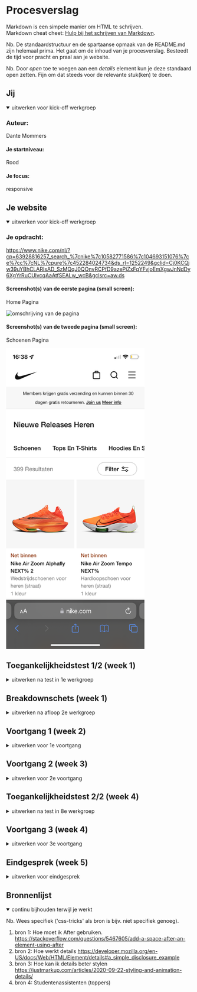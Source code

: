 # Procesverslag
Markdown is een simpele manier om HTML te schrijven.  
Markdown cheat cheet: [Hulp bij het schrijven van Markdown](https://github.com/adam-p/markdown-here/wiki/Markdown-Cheatsheet).

Nb. De standaardstructuur en de spartaanse opmaak van de README.md zijn helemaal prima. Het gaat om de inhoud van je procesverslag. Besteedt de tijd voor pracht en praal aan je website.

Nb. Door *open* toe te voegen aan een *details* element kun je deze standaard open zetten. Fijn om dat steeds voor de relevante stuk(ken) te doen.





## Jij

<details open>
  <summary>uitwerken voor kick-off werkgroep</summary>

  ### Auteur:
  Dante Mommers

  #### Je startniveau:
  Rood

  #### Je focus:
  responsive
 
</details>





## Je website

<details open>
  <summary>uitwerken voor kick-off werkgroep</summary>

  ### Je opdracht:
  https://www.nike.com/nl/?cp=63928816257_search_%7cnike%7c10582771586%7c104693151076%7ce%7cc%7cNL%7cpure%7c452284024734&ds_rl=1252249&gclid=Cj0KCQjw39uYBhCLARIsAD_SzMQqJ0QOnvRCPfD9azePjZxFqYFvjoEmXgwJnNdDy6XgYrRuCUlvcqAaAtfSEALw_wcB&gclsrc=aw.ds

  #### Screenshot(s) van de eerste pagina (small screen): 
  Home Pagina
  
  <img src="readme-images/screenshot1.PNG" width="375px" alt="omschrijving van de pagina">

  #### Screenshot(s) van de tweede pagina (small screen):
  Schoenen Pagina
  
  <img src="readme-images/screenshot2.PNG" width="375px" alt="omschrijving van de pagina">
 
</details>



## Toegankelijkheidstest 1/2 (week 1)

<details>
  <summary>uitwerken na test in 1e werkgroep</summary>

  ### Bevindingen
  Lijst met je bevindingen die in de test naar voren kwamen:

  #### Screenreader
  Met de screenreader ging opzich goed. Alle belangrijke dingen kunngen gedaan worden. alleen is het wel heel lastig om te gebruiken. de website had op sommige plekken wel betere heading kunnen hebben. dus dat zou ik kunnne verbeteren

  #### Muis en Toetsenbord 
  Met de muis ging het natuurlijk perfect alleen met de toetsenboard niet helemaal.

  ALs je ging tappen blijf je vast zitten in de search. je moet dan op het kruisje klikken voordat je eruit komt. niet onlogisch maar je kan dus niet in 1 keer helemaal naar beneden tappen. je moet wel opletten.
    <img src="readme-images/screenshot-1.png" width="375px" alt="de search">


  #### Motoriek (shocks, elastiekjes)
  We gingen met elestiekjes en een shock apparaat (een emulatie van parkisons decease) kijken of de website nog goed te gebruiken was. met de elestiekjes lukte het, zeker op de computer. maar telefoon werdt al wat lastiger. je moest je telefoon erg ongemakkelijk vasthouden maar dat was het ook.

  Bij het shock apparaat werdt het heel lastig. de laptop was bijna niet te gebruiken en de telefoon al helemaal niet. alleen vind ik het wel lastig om een oplossing daarvoor te bedenken of iets waar dat heel erg mee zal helpen.


  #### Visueel (brillen, contrast, kleurenblind, dark/light). 
We gingen met verschillende brilletjes om verschillende visuele beperkingen te bekijken. met de meest brllen viel het mee, maar erg irritant dat zeker. en bij sommige waren bepaalde dingen niet te lezen of te doen. dat was wel erg lastig. het beste wat we kunnen doen voor die mensen volgensmij is het contrast hoog maken. bepaalde kleuren gebruiken / opties maken zodat mensen kunnen kiezen tussen kleuren zodat ze kunnen kiezen wat ze het beste kunnen zien.

</details>



## Breakdownschets (week 1)

<details>
  <summary>uitwerken na afloop 2e werkgroep</summary>

  ### de hele pagina: 
  <img src="readme-images/screenshot3.png" width="375px" alt="breakdown van de hele pagina">

  ### dynamisch deel (bijv menu): 
  <img src="readme-images/screenshot4.png" width="375px" alt="breakdown van een dynamisch deel">

</details>





## Voortgang 1 (week 2)

<details>
  <summary>uitwerken voor 1e voortgang</summary>

  ### Stand van zaken
  Het meeste ging erg goed. ik had eerst moeite met grid en de @media. maar dat ging met behulp van de studentenassistent weer goed
  
  <img src="readme-images/screenshot5.png" width="375px" alt="breakdown van een dynamisch deel">

  ### Agenda voor meeting
  samen met je groepje opstellen

  | student 1      
  | Ik wil even weten of ik spans op de juiste manier gebruik. en of de fouten die ik krijg na het valideren van de HTML of ik daar wat mee moet doen.          
  |           

  | student 2          | student 3    | student 4        |
  | ---                | ---          | ---              |
  | en dit             | en ik dit    | en dan ik dat    |
  | dit als er tijd is | nog een punt | dit wil ik zeker |
  | ...                | ...          | ...              |

  ### Verslag van meeting
  hier na afloop snel de uitkomsten van de meeting vastleggen

  - Mijn spans moet ik verandere in Div omdat ik spans gebruikte op een plek waar ik divjes moest gebruiken. spans = inline, div = block
  - P's die links horen te zijn verandere in A'tjes
  - Nav gebruiken inplaatsvan Span
  - Button verandere in A'tjes (behalve eerste op de eerste pagina)
  - Hr weghalen en Border gebruiken
  - Footer - Spans verandere in Details
  - Read.me Nu bijwerken

</details>





## Voortgang 2 (week 3)

<details>
  <summary>uitwerken voor 2e voortgang</summary>

  ### Stand van zaken
  Deze week heb ik vooral gewerkt aan het optimalizeren en verbeteren van mijn code. onnodige code weghalen. daarnaast was ik ook bezig met het maken van de hamburger menu en het verbeteren/mooier maken ervan.


  ### Agenda voor meeting
  samen met je groepje opstellen - Andere mensen uit mijn groepje waren er niet.

  student 1
  naar mijn code kijken en kijken wat er nog verbetert kan worden
  En waar ik in het vervolg het beste aan kan werken. waar moeten mijn prioritijten liggen.


  ### Verslag van meeting
  hier na afloop snel de uitkomsten van de meeting vastleggen

  - Code was prima. er was niet echt heel erg optimalizeren voor de wat ik eruit zou halen. de moeite zou het niet waard zijn
  - volgende aandachts punten waren: 1: A om de articles en H3, h4 toepassen. 2: Scroll toevoegen op de 3e header (link naar stuntenkorting), 3: filter toevoegen op de schoenen pagina. 4: search toevoegen. 5: filter werkend maken. 6: search werkend maken.

</details>





## Toegankelijkheidstest 2/2 (week 4)

<details>
  <summary>uitwerken na test in 8e werkgroep</summary>

  ### Bevindingen
  Het lastige voor mij was is dat ik niet heel goed op de accessibility aan het letten was. Ik was heel erg gefocust op het precies namaken van de website. Dus voor mij waren er helaas niet veel nieuwe bevindingen. het waren de zelfde soort problemen als de orginele website. 

  #### Screenreader
  De screenreader had moeite met de website en ik ook zeker met de screenreader. Het ging eerst vrij goed alleen op klein scherm heeft hij wat moeite met de    hamburgermenu. Wat ook lastig was ik had niet de juiste headings op bepaalde plekken gezet. en omdat je niet lekker door de website kan tappen werkt ook niet lekker mee.

  Wat ik vooral kan verbeteren zijn de headings. De tap functionaliteit waar ik de screenreader ook erg van zou profiteren. (met indien nodig afbeeldingen)


  #### Muis en Toetsenbord 
  Het ging reddelijk goed tot dat ik met de hamburger menu zat. daar tap je doorheen ook al zie je hem niet. dus dat is iets wat ik moet oplossen. Ook was dit het geval op de tweede pagina. Maar een stuk meer. Ik heb een filter waar je doorheen tapt zonder te zien. Dit gebeurde ook met de scrollbare categorieën. allemaal verbeterpuntejes. (met indien nodig afbeeldingen)

 Het gene wat opgelost kan worden is het tappen door de gesloten hamburger menu, scrollbare categorieën en filters. 


  #### Motoriek (shocks, elastiekjes)
  Net zoals hiervoor was dit weer lekker lastig. telefoon was niet te gebruiken. en de laptop al helemaal niet. het geeft je zeker persepectief over hoe slecht sommige mensen het kunnne hebben.

  Er moet iets heel nieuws voor die mensen komen want ik niet hoe ik mijn website kan verbeter op zo'n manier zonder de hele website te veranderen voor die mensen.


  #### Visueel (brillen, contrast, kleurenblind, dark/light). 
Hier geld precies het zelfde als de vorige keer. je ziet echt heel erg slecht door sommige brillen. het beste wat ik kan doen is het contrast hoog houden. want best goed is gedaan omdat dat bijna alles zwart op wit is of andersom.
</details>





## Voortgang 3 (week 4)

<details>
  <summary>uitwerken voor 3e voortgang</summary>

  ### Stand van zaken
Ik heb niet heel hard kunnen werken deze week maar heb toch een paar hele leuke dingen gedaan. vooral heb ik de filter toegevoegd. voor klein en groot scherm.

  ### Agenda voor meeting
Zelf opstellen.
  
  Ik mijn grootste vraag was is is hoe ik mijn hamburger menu te verbeteren. daarnaast hoe ik transistion kon laten werken. op de schoentjes. wat mij nog niet was gelukt.
  
  Ik had ook een vraag omdat ik een probleempje had met een weghalen van een marker. die op de andere plek van mijn website wel weg ging maar daar niet. vond ik raar dus wou het even navragen.


  ### Verslag van meeting
  hier na afloop snel de uitkomsten van de meeting vastleggen

  - States toevoegen
  - Voor de hamburger menu moet ik display: none of :focus-within gebruiken. na het bekijken van mijn wbsite hebben ik en vasilles besloten dat disnlay:none de beter optie was.
  - Radiobuttons en checkboxes namen geven. voor wat extra functionaliteit en detail.
  - in mijn css had ik op regel 982 een visabilitie:hidden staan die niet nodig was, en zelf een stukje transitie weghaalde
  - op regel 76 kon ik beter display: grid neerzetten en grid-collumn-template (0fr, 3fr) toevoegen.
  - De schoenen animatie geven maar dit moest ik als laatste doen als ik tijd over had
  - Mijn logo in een h1 zetten
  - Bij section 3 & 5 de middeste tekst terug omzetten naar een P inplaatvan de h4 die mij vertelt was te doen in de vorige feedback sessie.
  - de H1 op mijn website omzetten naar een h2 want dat gaf betere semantiese waarde.
  
</details>





## Eindgesprek (week 5)

<details>
  <summary>uitwerken voor eindgesprek</summary>

  ### Je uitkomst - karakteristiek screenshots:
  
  <img src="readme-images/Eindwebsite1.png" width="375px" alt="uitomst opdracht 1">
  
  <img src="readme-images/Eindwebsite2.png" width="375px" alt="uitomst opdracht 2">
  
  <img src="readme-images/Eindwebsite3.png" width="375px" alt="uitomst opdracht 3">
  
  <img src="readme-images/Eindwebsite4.png" width="375px" alt="uitomst opdracht 4">
  
  <img src="readme-images/Eindwebsite5.png" width="375px" alt="uitomst opdracht 5">
  
  <img src="readme-images/Eindwebsite6.png" width="375px" alt="uitomst opdracht 6">
  
  <img src="readme-images/Eindwebsite7.png" width="375px" alt="uitomst opdracht 7">
  
  <img src="readme-images/Eindwebsite8.png" width="375px" alt="uitomst opdracht 8">



  ### Dit ging goed/Heb ik geleerd: 
  Ik heb echt heel veel dingen geleerd. alles van de flex froggy, grid garden, media queue, css selectoren, javascript is weer wat opgefrissed, position relative, sticky & absolute, Hamburger menu, animatie, CUSTOM PROPERTIES met variable, semantisch html en nog een heleboel.

  <img src="readme-images/verbeteren.png" width="375px" alt="top">


  ### Dit was lastig/Is niet gelukt:
  De accessibility verbeteren, ik heb het echt geprobeerd en zeker met het tappen maar er leek geen goede oplossing te zijn/ik kon die niet vinden in de tijd die ik nog overhad. 
  
  Een klein beetje responsiveness. als je van 60 em naar lagen dan 60 em met de filter open gaat die niet weg tot dat je hem weer groter maakt zodat je de filter kan sluiten. gelt ook de andere kant op met de filter.
  
  <img src="readme-images/verbeteren2.png" width="375px" alt="bummer">
  <img src="readme-images/verbeteren3.png" width="375px" alt="bummer">

  ### Wat kon er verbeterd worden: 
  De tap funcinaliteit kan verbeterd worden. 
  Css kan wat efficenter/opgeschoned worden.  
  Search kan toegevoegd worden.
  Het lukte me niet om 1 deel van de code semantischer te maken. Op de schoenen pagina heb ik een aantal DIV's die ik zou moeten omzetten naar sections (van de filter).   bij 1 van de 2 is dat me gelukt met de tijd en de andere helaas niet.
  Ik heb nu 3 headers. het beste zou zijn als ik ze allemaal in 1 header zet. is me niet gelukt met de tijd.
  
</details>





## Bronnenlijst

<details open>
  <summary>continu bijhouden terwijl je werkt</summary>

  Nb. Wees specifiek ('css-tricks' als bron is bijv. niet specifiek genoeg).

  1. bron 1: Hoe moet ik After gebruiken. https://stackoverflow.com/questions/5467605/add-a-space-after-an-element-using-after
  2. bron 2: Hoe werkt details https://developer.mozilla.org/en-US/docs/Web/HTML/Element/details#a_simple_disclosure_example 
  3. bron 3: Hoe kan ik details beter stylen https://justmarkup.com/articles/2020-09-22-styling-and-animation-details/
  4. bron 4: Studentenassistenten (toppers)

</details>
